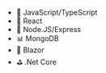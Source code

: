 - 🖖 JavaScript/TypeScript
- 🔮 React
- 🔋 Node.JS/Express
- 📊 MongoDB
- 🏹 Blazor
- ⛳️ .Net Core

<!---
ForumMannen/ForumMannen is a ✨ special ✨ repository because its `README.md` (this file) appears on your GitHub profile.
You can click the Preview link to take a look at your changes.
--->
